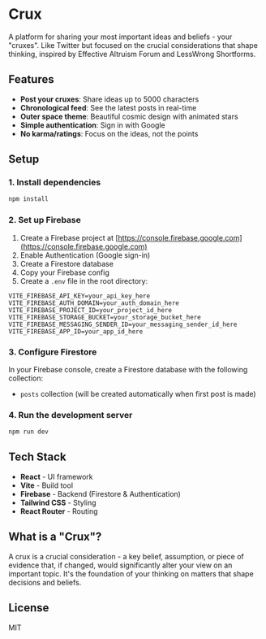 # Crux

A platform for sharing your most important ideas and beliefs - your "cruxes". Like Twitter but focused on the crucial considerations that shape thinking, inspired by Effective Altruism Forum and LessWrong Shortforms.

## Features

- **Post your cruxes**: Share ideas up to 5000 characters
- **Chronological feed**: See the latest posts in real-time
- **Outer space theme**: Beautiful cosmic design with animated stars
- **Simple authentication**: Sign in with Google
- **No karma/ratings**: Focus on the ideas, not the points

## Setup

### 1. Install dependencies

```bash
npm install
```

### 2. Set up Firebase

1. Create a Firebase project at [https://console.firebase.google.com](https://console.firebase.google.com)
2. Enable Authentication (Google sign-in)
3. Create a Firestore database
4. Copy your Firebase config
5. Create a `.env` file in the root directory:

```env
VITE_FIREBASE_API_KEY=your_api_key_here
VITE_FIREBASE_AUTH_DOMAIN=your_auth_domain_here
VITE_FIREBASE_PROJECT_ID=your_project_id_here
VITE_FIREBASE_STORAGE_BUCKET=your_storage_bucket_here
VITE_FIREBASE_MESSAGING_SENDER_ID=your_messaging_sender_id_here
VITE_FIREBASE_APP_ID=your_app_id_here
```

### 3. Configure Firestore

In your Firebase console, create a Firestore database with the following collection:

- `posts` collection (will be created automatically when first post is made)

### 4. Run the development server

```bash
npm run dev
```

## Tech Stack

- **React** - UI framework
- **Vite** - Build tool
- **Firebase** - Backend (Firestore & Authentication)
- **Tailwind CSS** - Styling
- **React Router** - Routing

## What is a "Crux"?

A crux is a crucial consideration - a key belief, assumption, or piece of evidence that, if changed, would significantly alter your view on an important topic. It's the foundation of your thinking on matters that shape decisions and beliefs.

## License

MIT
